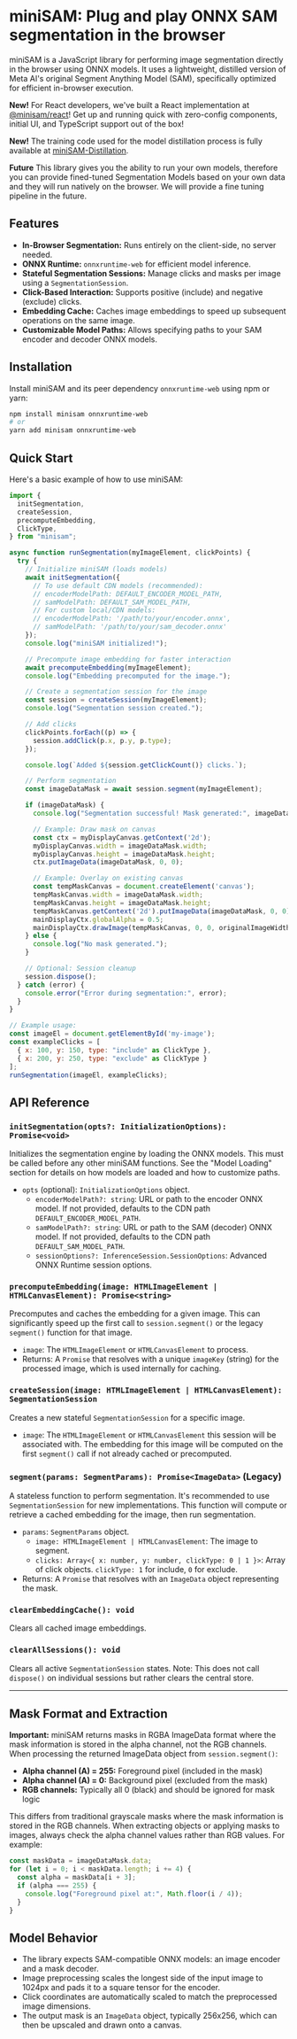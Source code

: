 # miniSAM: Plug and play ONNX SAM segmentation in the browser

miniSAM is a JavaScript library for performing image segmentation directly in the browser using ONNX models. It uses a lightweight, distilled version of Meta AI's original Segment Anything Model (SAM), specifically optimized for efficient in-browser execution.

**New!** For React developers, we've built a React implementation at [@minisam/react](https://github.com/iDash3/minisam-react)! Get up and running quick with zero-config components, initial UI, and TypeScript support out of the box!

**New!** The training code used for the model distillation process is fully available at [miniSAM-Distillation](https://github.com/iDash3/miniSAM-Distillation).

**Future** This library gives you the ability to run your own models, therefore you can provide fined-tuned Segmentation Models based on your own data and they will run natively on the browser. We will provide a fine tuning pipeline in the future.

## Features

- **In-Browser Segmentation:** Runs entirely on the client-side, no server needed.
- **ONNX Runtime:** `onnxruntime-web` for efficient model inference.
- **Stateful Segmentation Sessions:** Manage clicks and masks per image using a `SegmentationSession`.
- **Click-Based Interaction:** Supports positive (include) and negative (exclude) clicks.
- **Embedding Cache:** Caches image embeddings to speed up subsequent operations on the same image.
- **Customizable Model Paths:** Allows specifying paths to your SAM encoder and decoder ONNX models.

## Installation

Install miniSAM and its peer dependency `onnxruntime-web` using npm or yarn:

```bash
npm install minisam onnxruntime-web
# or
yarn add minisam onnxruntime-web
```

## Quick Start

Here's a basic example of how to use miniSAM:

```javascript
import {
  initSegmentation,
  createSession,
  precomputeEmbedding,
  ClickType,
} from "minisam";

async function runSegmentation(myImageElement, clickPoints) {
  try {
    // Initialize miniSAM (loads models)
    await initSegmentation({
      // To use default CDN models (recommended):
      // encoderModelPath: DEFAULT_ENCODER_MODEL_PATH,
      // samModelPath: DEFAULT_SAM_MODEL_PATH,
      // For custom local/CDN models:
      // encoderModelPath: '/path/to/your/encoder.onnx',
      // samModelPath: '/path/to/your/sam_decoder.onnx'
    });
    console.log("miniSAM initialized!");

    // Precompute image embedding for faster interaction
    await precomputeEmbedding(myImageElement);
    console.log("Embedding precomputed for the image.");

    // Create a segmentation session for the image
    const session = createSession(myImageElement);
    console.log("Segmentation session created.");

    // Add clicks
    clickPoints.forEach((p) => {
      session.addClick(p.x, p.y, p.type);
    });

    console.log(`Added ${session.getClickCount()} clicks.`);

    // Perform segmentation
    const imageDataMask = await session.segment(myImageElement);

    if (imageDataMask) {
      console.log("Segmentation successful! Mask generated:", imageDataMask);

      // Example: Draw mask on canvas
      const ctx = myDisplayCanvas.getContext('2d');
      myDisplayCanvas.width = imageDataMask.width;
      myDisplayCanvas.height = imageDataMask.height;
      ctx.putImageData(imageDataMask, 0, 0);

      // Example: Overlay on existing canvas
      const tempMaskCanvas = document.createElement('canvas');
      tempMaskCanvas.width = imageDataMask.width;
      tempMaskCanvas.height = imageDataMask.height;
      tempMaskCanvas.getContext('2d').putImageData(imageDataMask, 0, 0);
      mainDisplayCtx.globalAlpha = 0.5;
      mainDisplayCtx.drawImage(tempMaskCanvas, 0, 0, originalImageWidth, originalImageHeight);
    } else {
      console.log("No mask generated.");
    }

    // Optional: Session cleanup
    session.dispose();
  } catch (error) {
    console.error("Error during segmentation:", error);
  }
}

// Example usage:
const imageEl = document.getElementById('my-image');
const exampleClicks = [
  { x: 100, y: 150, type: "include" as ClickType },
  { x: 200, y: 250, type: "exclude" as ClickType }
];
runSegmentation(imageEl, exampleClicks);
```

## API Reference

### `initSegmentation(opts?: InitializationOptions): Promise<void>`

Initializes the segmentation engine by loading the ONNX models. This must be called before any other miniSAM functions. See the "Model Loading" section for details on how models are loaded and how to customize paths.

- `opts` (optional): `InitializationOptions` object.
  - `encoderModelPath?: string`: URL or path to the encoder ONNX model. If not provided, defaults to the CDN path `DEFAULT_ENCODER_MODEL_PATH`.
  - `samModelPath?: string`: URL or path to the SAM (decoder) ONNX model. If not provided, defaults to the CDN path `DEFAULT_SAM_MODEL_PATH`.
  - `sessionOptions?: InferenceSession.SessionOptions`: Advanced ONNX Runtime session options.

### `precomputeEmbedding(image: HTMLImageElement | HTMLCanvasElement): Promise<string>`

Precomputes and caches the embedding for a given image. This can significantly speed up the first call to `session.segment()` or the legacy `segment()` function for that image.

- `image`: The `HTMLImageElement` or `HTMLCanvasElement` to process.
- Returns: A `Promise` that resolves with a unique `imageKey` (string) for the processed image, which is used internally for caching.

### `createSession(image: HTMLImageElement | HTMLCanvasElement): SegmentationSession`

Creates a new stateful `SegmentationSession` for a specific image.

- `image`: The `HTMLImageElement` or `HTMLCanvasElement` this session will be associated with. The embedding for this image will be computed on the first `segment()` call if not already cached or precomputed.

### `segment(params: SegmentParams): Promise<ImageData>` (Legacy)

A stateless function to perform segmentation. It's recommended to use `SegmentationSession` for new implementations.
This function will compute or retrieve a cached embedding for the image, then run segmentation.

- `params`: `SegmentParams` object.
  - `image: HTMLImageElement | HTMLCanvasElement`: The image to segment.
  - `clicks: Array<{ x: number, y: number, clickType: 0 | 1 }>`: Array of click objects. `clickType: 1` for include, `0` for exclude.
- Returns: A `Promise` that resolves with an `ImageData` object representing the mask.

### `clearEmbeddingCache(): void`

Clears all cached image embeddings.

### `clearAllSessions(): void`

Clears all active `SegmentationSession` states. Note: This does not call `dispose()` on individual sessions but rather clears the central store.

---

## Mask Format and Extraction

**Important:** miniSAM returns masks in RGBA ImageData format where the mask information is stored in the alpha channel, not the RGB channels. When processing the returned ImageData object from `session.segment()`:

- **Alpha channel (A) = 255:** Foreground pixel (included in the mask)
- **Alpha channel (A) = 0:** Background pixel (excluded from the mask)
- **RGB channels:** Typically all 0 (black) and should be ignored for mask logic

This differs from traditional grayscale masks where the mask information is stored in the RGB channels. When extracting objects or applying masks to images, always check the alpha channel values rather than RGB values. For example:

```javascript
const maskData = imageDataMask.data;
for (let i = 0; i < maskData.length; i += 4) {
  const alpha = maskData[i + 3];
  if (alpha === 255) {
    console.log("Foreground pixel at:", Math.floor(i / 4));
  }
}
```

## Model Behavior

- The library expects SAM-compatible ONNX models: an image encoder and a mask decoder.
- Image preprocessing scales the longest side of the input image to 1024px and pads it to a square tensor for the encoder.
- Click coordinates are automatically scaled to match the preprocessed image dimensions.
- The output mask is an `ImageData` object, typically 256x256, which can then be upscaled and drawn onto a canvas.

